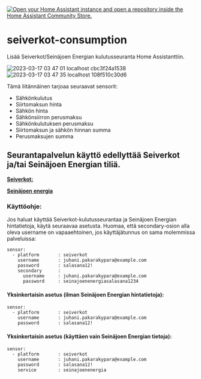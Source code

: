 [![Open your Home Assistant instance and open a repository inside the Home Assistant Community Store.](https://my.home-assistant.io/badges/hacs_repository.svg)](https://my.home-assistant.io/redirect/hacs_repository/?owner=evantaur&repository=seiverkot-consumption&category=integration)

# seiverkot-consumption
Lisää Seiverkot/Seinäjoen Energian kulutusseuranta Home Assistanttiin.

![2023-03-17 03 47 01 localhost cbc3f24a1538](https://user-images.githubusercontent.com/23665282/225792017-25456018-5176-4390-90cf-8ad027e7aafe.png)
![2023-03-17 03 47 35 localhost 108f510c30d6](https://user-images.githubusercontent.com/23665282/225791963-4058c2b7-617a-48bb-ae16-d63e8ddf7e43.png)

Tämä liitännäinen tarjoaa seuraavat sensorit:

- Sähkönkulutus
- Siirtomaksun hinta
- Sähkön hinta
- Sähkönsiirron perusmaksu
- Sähkönkulutuksen perusmaksu
- Siirtomaksun ja sähkön hinnan summa
- Perusmaksujen summa


## Seurantapalvelun käyttö edellyttää Seiverkot ja/tai Seinäjoen Energian tiliä.


[**Seiverkot:**](https://asiakasweb.seiverkot.fi)

[**Seinäjoen energia**](https://asiakasweb.sen.fi/)




### Käyttöohje:

Jos haluat käyttää Seiverkot-kulutusseurantaa ja Seinäjoen Energian hintatietoja, käytä seuraavaa asetusta. Huomaa, että secondary-osion alla oleva username on vapaaehtoinen, jos käyttäjätunnus on sama molemmissa palveluissa:

```
sensor:
  - platform       : seiverkot
    username       : juhani.pakarakypara@example.com
    password       : salasana12!
    secondary      :
      username     : juhani.pakarakypara@example.com
      password     : seinajoenenergiasalasana1234
```



#### Yksinkertaisin asetus (ilman Seinäjoen Energian hintatietoja):
```
sensor:
  - platform       : seiverkot
    username       : juhani.pakarakypara@example.com
    password       : salasana12!
```


#### Yksinkertaisin asetus (käyttäen vain Seinäjoen Energian tietoja):
```
sensor:
  - platform       : seiverkot
    username       : juhani.pakarakypara@example.com
    password       : salasana12!
    service        : seinajoenenergia
```

